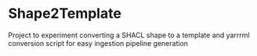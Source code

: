 # Shape2Template
Project to experiment converting a SHACL shape to a template and yarrrml conversion script for easy ingestion pipeline generation
